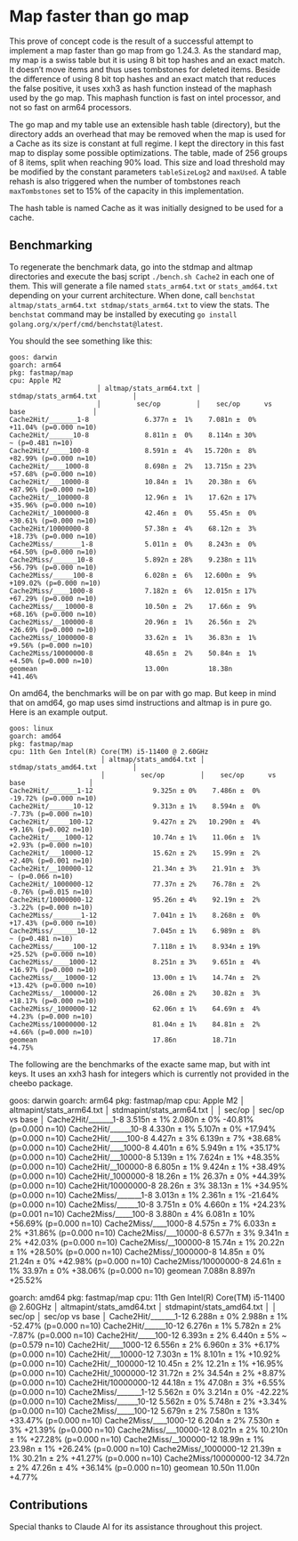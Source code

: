 # Map faster than go map

This prove of concept code is the result of a successful attempt to implement a map faster than go map from go 1.24.3. As the standard map, my map is a swiss table but it is using 8 bit top hashes and an exact match. It doesn’t move items and thus uses tombstones for deleted items. Beside the difference of using 8 bit top hashes and an exact match that reduces the false positive, it uses xxh3 as hash function instead of the maphash used by the go map. This maphash function is fast on intel processor, and not so fast on arm64 processors.

The go map and my table use an extensible hash table (directory), but the directory adds an overhead that may be removed when the map is used for a Cache as its size is constant at full regime. I kept the directory in this fast map to display some possible optimizations. The table, made of 256 groups of 8 items, split when reaching 90% load. This size and load threshold may be modified by the constant parameters `tableSizeLog2` and `maxUsed`. A table rehash is also triggered when the number of tombstones reach `maxTombstones` set to 15% of the capacity in this implementation.

The hash table is named Cache as it was initially designed to be used for a cache.

## Benchmarking

To regenerate the benchmark data, go into the stdmap and altmap directories and execute the basj script `./bench.sh Cache2` in each one of them. This will generate a file named `stats_arm64.txt` or `stats_amd64.txt` depending on your current architecture. When done, call `benchstat altmap/stats_arm64.txt stdmap/stats_arm64.txt` to view the stats. The `benchstat` command may be installed by executing `go install golang.org/x/perf/cmd/benchstat@latest`.

You should the see something like this:

```text
goos: darwin
goarch: arm64
pkg: fastmap/map
cpu: Apple M2
                      │ altmap/stats_arm64.txt │         stdmap/stats_arm64.txt         │
                      │         sec/op         │    sec/op      vs base                 │
Cache2Hit/_______1-8              6.377n ±  1%    7.081n ±  0%   +11.04% (p=0.000 n=10)
Cache2Hit/______10-8              8.811n ±  0%    8.114n ± 30%         ~ (p=0.481 n=10)
Cache2Hit/_____100-8              8.591n ±  4%   15.720n ±  8%   +82.99% (p=0.000 n=10)
Cache2Hit/____1000-8              8.698n ±  2%   13.715n ± 23%   +57.68% (p=0.000 n=10)
Cache2Hit/___10000-8              10.84n ±  1%    20.38n ±  6%   +87.96% (p=0.000 n=10)
Cache2Hit/__100000-8              12.96n ±  1%    17.62n ± 17%   +35.96% (p=0.000 n=10)
Cache2Hit/_1000000-8              42.46n ±  0%    55.45n ±  0%   +30.61% (p=0.000 n=10)
Cache2Hit/10000000-8              57.38n ±  4%    68.12n ±  3%   +18.73% (p=0.000 n=10)
Cache2Miss/_______1-8             5.011n ±  0%    8.243n ±  0%   +64.50% (p=0.000 n=10)
Cache2Miss/______10-8             5.892n ± 28%    9.238n ± 11%   +56.79% (p=0.000 n=10)
Cache2Miss/_____100-8             6.028n ±  6%   12.600n ±  9%  +109.02% (p=0.000 n=10)
Cache2Miss/____1000-8             7.182n ±  6%   12.015n ± 17%   +67.29% (p=0.000 n=10)
Cache2Miss/___10000-8             10.50n ±  2%    17.66n ±  9%   +68.16% (p=0.000 n=10)
Cache2Miss/__100000-8             20.96n ±  1%    26.56n ±  2%   +26.69% (p=0.000 n=10)
Cache2Miss/_1000000-8             33.62n ±  1%    36.83n ±  1%    +9.56% (p=0.000 n=10)
Cache2Miss/10000000-8             48.65n ±  2%    50.84n ±  1%    +4.50% (p=0.000 n=10)
geomean                           13.00n          18.38n         +41.46%
```

On amd64, the benchmarks will be on par with go map. But keep in mind that on amd64, go
map uses simd instructions and altmap is in pure go. Here is an example output.

```text
goos: linux
goarch: amd64
pkg: fastmap/map
cpu: 11th Gen Intel(R) Core(TM) i5-11400 @ 2.60GHz
                       │ altmap/stats_amd64.txt │        stdmap/stats_amd64.txt         │
                       │         sec/op         │    sec/op      vs base                │
Cache2Hit/_______1-12               9.325n ± 0%    7.486n ±  0%  -19.72% (p=0.000 n=10)
Cache2Hit/______10-12               9.313n ± 1%    8.594n ±  0%   -7.73% (p=0.000 n=10)
Cache2Hit/_____100-12               9.427n ± 2%   10.290n ±  4%   +9.16% (p=0.002 n=10)
Cache2Hit/____1000-12               10.74n ± 1%    11.06n ±  1%   +2.93% (p=0.000 n=10)
Cache2Hit/___10000-12               15.62n ± 2%    15.99n ±  2%   +2.40% (p=0.001 n=10)
Cache2Hit/__100000-12               21.34n ± 3%    21.91n ±  3%        ~ (p=0.066 n=10)
Cache2Hit/_1000000-12               77.37n ± 2%    76.78n ±  2%   -0.76% (p=0.015 n=10)
Cache2Hit/10000000-12               95.26n ± 4%    92.19n ±  2%   -3.22% (p=0.000 n=10)
Cache2Miss/_______1-12              7.041n ± 1%    8.268n ±  0%  +17.43% (p=0.000 n=10)
Cache2Miss/______10-12              7.045n ± 1%    6.989n ±  8%        ~ (p=0.481 n=10)
Cache2Miss/_____100-12              7.118n ± 1%    8.934n ± 19%  +25.52% (p=0.000 n=10)
Cache2Miss/____1000-12              8.251n ± 3%    9.651n ±  4%  +16.97% (p=0.000 n=10)
Cache2Miss/___10000-12              13.00n ± 1%    14.74n ±  2%  +13.42% (p=0.000 n=10)
Cache2Miss/__100000-12              26.08n ± 2%    30.82n ±  3%  +18.17% (p=0.000 n=10)
Cache2Miss/_1000000-12              62.06n ± 1%    64.69n ±  4%   +4.23% (p=0.000 n=10)
Cache2Miss/10000000-12              81.04n ± 1%    84.81n ±  2%   +4.66% (p=0.000 n=10)
geomean                             17.86n         18.71n         +4.75%
```

The following are the benchmarks of the exacte same map, but with int keys. It uses an xxh3 hash for integers which is currently not provided in the cheebo package.

goos: darwin
goarch: arm64
pkg: fastmap/map
cpu: Apple M2
                      │ altmapint/stats_arm64.txt │      stdmapint/stats_arm64.txt       │
                      │          sec/op           │    sec/op     vs base                │
Cache2Hit/_______1-8                  3.515n ± 1%   2.080n ±  0%  -40.81% (p=0.000 n=10)
Cache2Hit/______10-8                  4.330n ± 1%   5.107n ±  0%  +17.94% (p=0.000 n=10)
Cache2Hit/_____100-8                  4.427n ± 3%   6.139n ±  7%  +38.68% (p=0.000 n=10)
Cache2Hit/____1000-8                  4.401n ± 6%   5.949n ±  1%  +35.17% (p=0.000 n=10)
Cache2Hit/___10000-8                  5.139n ± 1%   7.624n ±  1%  +48.35% (p=0.000 n=10)
Cache2Hit/__100000-8                  6.805n ± 1%   9.424n ±  1%  +38.49% (p=0.000 n=10)
Cache2Hit/_1000000-8                  18.26n ± 1%   26.37n ±  0%  +44.39% (p=0.000 n=10)
Cache2Hit/10000000-8                  28.26n ± 3%   38.13n ±  1%  +34.95% (p=0.000 n=10)
Cache2Miss/_______1-8                 3.013n ± 1%   2.361n ±  1%  -21.64% (p=0.000 n=10)
Cache2Miss/______10-8                 3.751n ± 0%   4.660n ±  1%  +24.23% (p=0.001 n=10)
Cache2Miss/_____100-8                 3.880n ± 4%   6.081n ± 10%  +56.69% (p=0.000 n=10)
Cache2Miss/____1000-8                 4.575n ± 7%   6.033n ±  2%  +31.86% (p=0.000 n=10)
Cache2Miss/___10000-8                 6.577n ± 3%   9.341n ±  2%  +42.03% (p=0.000 n=10)
Cache2Miss/__100000-8                 15.74n ± 1%   20.22n ±  1%  +28.50% (p=0.000 n=10)
Cache2Miss/_1000000-8                 14.85n ± 0%   21.24n ±  0%  +42.98% (p=0.000 n=10)
Cache2Miss/10000000-8                 24.61n ± 1%   33.97n ±  0%  +38.06% (p=0.000 n=10)
geomean                               7.088n        8.897n        +25.52%

goarch: amd64
pkg: fastmap/map
cpu: 11th Gen Intel(R) Core(TM) i5-11400 @ 2.60GHz
                       │ altmapint/stats_amd64.txt │       stdmapint/stats_amd64.txt       │
                       │          sec/op           │    sec/op      vs base                │
Cache2Hit/_______1-12                  6.288n ± 0%    2.988n ±  1%  -52.47% (p=0.000 n=10)
Cache2Hit/______10-12                  6.276n ± 1%    5.782n ±  2%   -7.87% (p=0.000 n=10)
Cache2Hit/_____100-12                  6.393n ± 2%    6.440n ±  5%        ~ (p=0.579 n=10)
Cache2Hit/____1000-12                  6.556n ± 2%    6.960n ±  3%   +6.17% (p=0.000 n=10)
Cache2Hit/___10000-12                  7.303n ± 1%    8.101n ±  1%  +10.92% (p=0.000 n=10)
Cache2Hit/__100000-12                  10.45n ± 2%    12.21n ±  1%  +16.95% (p=0.000 n=10)
Cache2Hit/_1000000-12                  31.72n ± 2%    34.54n ±  2%   +8.87% (p=0.000 n=10)
Cache2Hit/10000000-12                  44.18n ± 1%    47.08n ±  3%   +6.55% (p=0.000 n=10)
Cache2Miss/_______1-12                 5.562n ± 0%    3.214n ±  0%  -42.22% (p=0.000 n=10)
Cache2Miss/______10-12                 5.562n ± 0%    5.748n ±  2%   +3.34% (p=0.000 n=10)
Cache2Miss/_____100-12                 5.679n ± 2%    7.580n ± 13%  +33.47% (p=0.000 n=10)
Cache2Miss/____1000-12                 6.204n ± 2%    7.530n ±  3%  +21.39% (p=0.000 n=10)
Cache2Miss/___10000-12                 8.021n ± 2%   10.210n ±  1%  +27.28% (p=0.000 n=10)
Cache2Miss/__100000-12                 18.99n ± 1%    23.98n ±  1%  +26.24% (p=0.000 n=10)
Cache2Miss/_1000000-12                 21.39n ± 1%    30.21n ±  2%  +41.27% (p=0.000 n=10)
Cache2Miss/10000000-12                 34.72n ± 2%    47.26n ±  4%  +36.14% (p=0.000 n=10)
geomean                                10.50n         11.00n         +4.77%

## Contributions

Special thanks to Claude AI for its assistance throughout this project.
